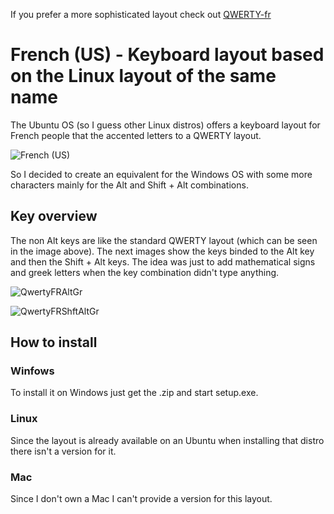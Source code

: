 If you prefer a more sophisticated layout check out [QWERTY-fr](https://github.com/qwerty-fr/qwerty-fr)

# French (US) - Keyboard layout based on the Linux layout of the same name

The Ubuntu OS (so I guess other Linux distros) offers a keyboard layout for French people that the accented letters to a QWERTY layout.

![French (US)](https://github.com/VIDAL-Antoine/QwertyFR_French_US/blob/main/keyboard_layout_french_us.png)

So I decided to create an equivalent for the Windows OS with some more characters mainly for the Alt and Shift + Alt combinations.


## Key overview

The non Alt keys are like the standard QWERTY layout (which can be seen in the image above). The next images show the keys binded to the Alt key and then the Shift + Alt keys. The idea was just to add mathematical signs and greek letters when the key combination didn't type anything. 

![QwertyFRAltGr](https://github.com/VIDAL-Antoine/QwertyFR_French_US/blob/main/QwertyFRAltGr.jpg)

![QwertyFRShftAltGr](https://github.com/VIDAL-Antoine/QwertyFR_French_US/blob/main/QwertyFRShftAltGr.jpg)


## How to install

### Winfows

To install it on Windows just get the .zip and start setup.exe.

### Linux 

Since the layout is already available on an Ubuntu when installing that distro there isn't a version for it.

### Mac

Since I don't own a Mac I can't provide a version for this layout.
